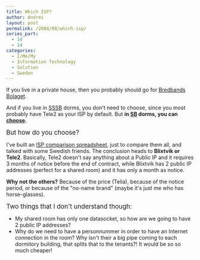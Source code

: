 ```yaml
---
title: Which ISP?
author: Andrei
layout: post
permalink: /2008/08/which-isp/
series_part:
  - 14
  - 14
categories:
  - I/Me/My
  - Information Technology
  - Solution
  - Sweden
---
```

If you live in a private house, then you probably should go for [Bredbands Bolaget][1].

And if you live in [SSSB][2] dorms, you don't need to choose, since you most probably have Tele2 as your ISP by default. But **in [SB][3] dorms, you can [choose][4].**

<big>But how do you choose?</big>



I've built an [ISP comparison spreadsheet][5], just to compare them all, and talked with some Swedish friends. The conclusion heads to **Blixtvik or Tele2**. Basically, Tele2 doesn't say anything about a Public IP and it requires 3 months of notice before the end of contract, while Blixtvik has 2 public IP addresses (perfect for a shared room) and it has only a month as notice.

**Why not the others?** Because of the price (Telia), because of the notice period, or because of the "no-name brand" (maybe it's just me who has horse-glasses).

<big>Two things that I don't understand though:</big>

*   My shared room has only one datasocket, so how are we going to have 2 public IP addresses?
*   Why do we need to have a personnummer in order to have an Internet connection in the room? Why isn't their a big pipe coming to each dormitory building, that splits that to the tenants?! It would be so so much cheaper!

 [1]: http://www.bredbandsbolaget.se/wps/portal/
 [2]: http://www.sssb.se
 [3]: http://www.svenskabostader.se
 [4]: http://www.svenskabostader.se/Page____7868.aspx
 [5]: http://files.andreineculau.com/sweden/sb_-_isp_comparison.xlsx